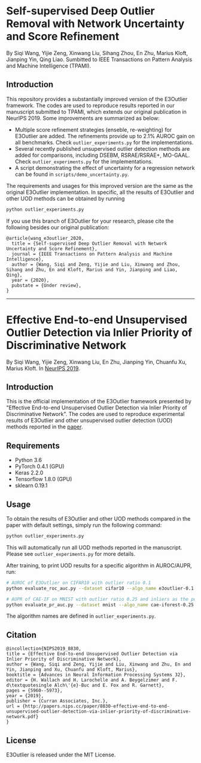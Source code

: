 # Self-supervised Deep Outlier Removal with Network Uncertainty and Score Refinement

By Siqi  Wang,  Yijie  Zeng,  Xinwang  Liu,  Sihang  Zhou,  En  Zhu,  Marius  Kloft,  Jianping  Yin,  Qing Liao.  Sumbitted to IEEE Transactions on Pattern Analysis and Machine Intelligence (TPAMI).

## Introduction

This repository provides a substantially improved version of the E3Outlier framework.  The codes are used to reproduce results reported in our manuscript submitted to TPAMI, which extends our original publication in NeurIPS 2019.  Some improvements are summarized as below:
- Multiple score refinement strategies (enseble, re-weighting) for E3Outlier are added. The refinements provide up to 2.1% AUROC gain on all benchmarks.  Check `outlier_experiments.py` for the implementations.
- Several recently published unsupervised outlier detection methods are added for comparisons, including DSEBM, RSRAE/RSRAE+, MO-GAAL.  Check `outlier_experiments.py` for the implementations.
- A script demonstrating the effect of uncertainty for a regression network can be found in `scripts/demo_uncertainty.py`.

The requirements and usages for this improved version are the same as the original E3Outlier implementation.  In specific, all the results of E3Outlier and other UOD methods can be obtained by running

```bash
python outlier_experiments.py
``` 

If you use this branch of E3Outlier for your research, please cite the following besides our original publication:

```
@article{wang_e3outlier_2020,
  title = {Self-supervised Deep Outlier Removal with Network Uncertainty and Score Refinement},
  journal = {IEEE Transactions on Pattern Analysis and Machine Intelligence},
  author = {Wang, Siqi and Zeng, Yijie and Liu, Xinwang and Zhou, Sihang and Zhu, En and Kloft, Marius and Yin, Jianping and Liao, Qing},
  year = {2020},
  pubstate = {Under review},
}
```

-----

# Effective End-to-end Unsupervised Outlier Detection via Inlier Priority of Discriminative Network
By Siqi Wang, Yijie Zeng, Xinwang Liu, En Zhu, Jianping Yin, Chuanfu Xu, Marius Kloft.  In [NeurIPS 2019](https://papers.nips.cc/paper/8830-effective-end-to-end-unsupervised-outlier-detection-via-inlier-priority-of-discriminative-network).

## Introduction
This is the official implementation of the E3Outlier framework presented by "Effective End-to-end Unsupervised Outlier Detection via Inlier Priority of Discriminative Network".
The codes are used to reproduce experimental results of  E3Outlier and other unsupervised outlier detection (UOD) methods reported in the [paper](https://papers.nips.cc/paper/8830-effective-end-to-end-unsupervised-outlier-detection-via-inlier-priority-of-discriminative-network.pdf).

## Requirements
- Python 3.6
- PyTorch 0.4.1 (GPU)
- Keras 2.2.0 
- Tensorflow 1.8.0 (GPU)
- sklearn 0.19.1
 

## Usage

To obtain the results of E3Outlier and other UOD methods compared in the paper with default settings, simply run the following command:

```bash
python outlier_experiments.py
```

This will automatically run all UOD methods reported in the manuscript.  Please see ```outlier_experiments.py``` for more details.

After training, to print UOD results for a specific algorithm in AUROC/AUPR, run:

```bash
# AUROC of E3Outlier on CIFAR10 with outlier ratio 0.1
python evaluate_roc_auc.py --dataset cifar10 --algo_name e3outlier-0.1

# AUPR of CAE-IF on MNIST with outlier ratio 0.25 and inliers as the postive class
python evaluate_pr_auc.py --dataset mnist --algo_name cae-iforest-0.25 --postive inliers
```

The algorithm names are defined in ```outlier_experiments.py```.

## Citation

```
@incollection{NIPS2019_8830,
title = {Effective End-to-end Unsupervised Outlier Detection via Inlier Priority of Discriminative Network},
author = {Wang, Siqi and Zeng, Yijie and Liu, Xinwang and Zhu, En and Yin, Jianping and Xu, Chuanfu and Kloft, Marius},
booktitle = {Advances in Neural Information Processing Systems 32},
editor = {H. Wallach and H. Larochelle and A. Beygelzimer and F. d\textquotesingle Alch\'{e}-Buc and E. Fox and R. Garnett},
pages = {5960--5973},
year = {2019},
publisher = {Curran Associates, Inc.},
url = {http://papers.nips.cc/paper/8830-effective-end-to-end-unsupervised-outlier-detection-via-inlier-priority-of-discriminative-network.pdf}
}
```

## License

E3Outlier is released under the MIT License.

